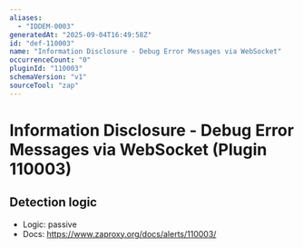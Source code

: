```yaml
---
aliases:
  - "IDDEM-0003"
generatedAt: "2025-09-04T16:49:58Z"
id: "def-110003"
name: "Information Disclosure - Debug Error Messages via WebSocket"
occurrenceCount: "0"
pluginId: "110003"
schemaVersion: "v1"
sourceTool: "zap"
---
```


# Information Disclosure - Debug Error Messages via WebSocket (Plugin 110003)

## Detection logic

- Logic: passive
- Docs: https://www.zaproxy.org/docs/alerts/110003/

